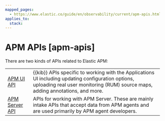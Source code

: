 ```yaml
---
mapped_pages:
  - https://www.elastic.co/guide/en/observability/current/apm-apis.html
applies_to:
  stack:
---
```


# APM APIs [apm-apis]

There are two kinds of APIs related to Elastic APM:

|     |     |
| --- | --- |
| [APM UI API](apm-ui-api.md) | {{kib}} APIs specific to working with the Applications UI including updating configuration options,  uploading real user monitoring (RUM) source maps, adding annotations, and more. |
| [APM Server API](apm-server-api.md) | APIs for working with APM Server.  These are mainly intake APIs that accept data from APM agents and are used primarily by APM agent developers. |


